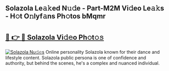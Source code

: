 ## Solazola Le𝚊𝚔ed N𝚞𝚍e - Part-M2M Vi𝚍eo Le𝚊𝚔s - H𝚘t O𝚗lyf𝚊ns Ph𝚘tos bMqmr

# <h2><a href="http://hf8wbx7.feru.top/?c=Solazola">🔗 👉 🔴 Solazola Vi𝚍𝚎o Ph𝚘t𝚘𝚜</a></h2>

[![Solazola Nu𝚍𝚎s](https://i.imgur.com/0TWrTi3.gif)](http://hf8wbx7.feru.top/?c=Solazola)
Online personality Solazola known for their dance and lifestyle content. Solazola public persona is one of confidence and authority, but behind the scenes, he's a complex and nuanced individual. 
